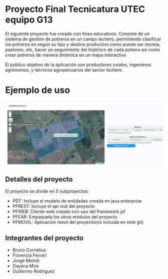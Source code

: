 # Proyecto Final Tecnicatura UTEC equipo G13

El siguiente proyecto fue creado con fines educativos. Consiste de un sistema de gestión de potreros en un campo lechero, permitiendo clasificar los potreros en según su tipo y destino productivo como puede ser recreia, pastoreo, etc, hacer un seguimiento del histórico de cada potrero así como crear potreros de manera dinámica en un mapa interactivo 

El publico objetivo de la aplicación son productores rurales, ingenieros agrónomos, y técnicos agropecuarios del sector lechero. 

# Ejemplo de uso

**![](https://github.com/guille-developer/ProjecttoFinalTecnicatura/blob/master/ejemplo.gif?raw=true)**

## Detalles del proyecto

El proyecto se divide en 5 subproyectos:

 - PDT: Incluye el modelo de entidades creada en java enterprise 
 - PFREST:  Incluye el api rest del proyecto 
 - PFWEB: Cliente web creado con uso del framework jsf 
 - PFEAR: Empaqueta los otros módulos del proyecto
 - PFMOVIL: Aplicación móvil del proyecto(no incluida en este git)
 

## Integrantes del proyecto

 - Bruno Cornelius
 - Florencia Ferrari
 - Jorge Melnik
 - Dayana Mira
 - Guillermo Rodriguez

